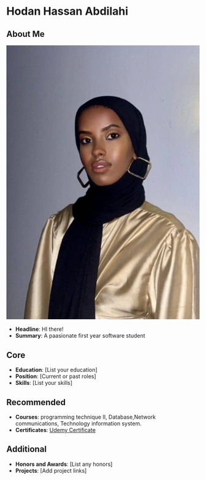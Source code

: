 # Hodan Hassan Abdilahi

## About Me
![Profile Picture](./profile.jpg)

- **Headline**: HI there!
- **Summary**: A paasionate first year software student

## Core
- **Education**: [List your education]
- **Position**: [Current or past roles]
- **Skills**: [List your skills]

## Recommended
- **Courses**: programming technique II, Database,Network communications, Technology information system.
- **Certificates**: [Udemy Certificate](Udemy_Certificate.pdf)


## Additional
- **Honors and Awards**: [List any honors]
- **Projects**: [Add project links]
